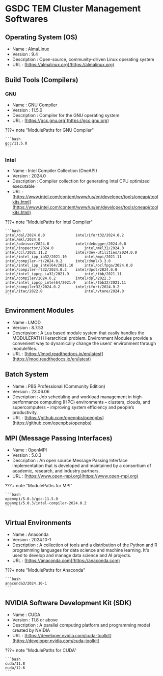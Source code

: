 # GSDC TEM Cluster Management Softwares

## Operating System (OS)

* Name : AlmaLinux
* Version : 9.4
* Description : Open-source, community-driven Linux operating system
* URL : [https://almalinux.org](https://almalinux.org)

## Build Tools (Compilers)

### GNU 
* Name : GNU Compiler
* Version : 11.5.0
* Description : Compiler for the GNU operating system
* URL : [https://gcc.gnu.org](https://gcc.gnu.org)

???+ note "ModulePaths for GNU Compiler"

    ```bash
    gcc/11.5.0
    ```

### Intel
* Name : Intel Compiler Collection (OneAPI)
* Version : 2024.0
* Description : Compiler collection for generating Intel CPU optimized executable
* URL : [https://www.intel.com/content/www/us/en/developer/tools/oneapi/toolkits.html](https://www.intel.com/content/www/us/en/developer/tools/oneapi/toolkits.html)

???+ note "ModulePaths for Intel Compiler"

    ```bash
    intel/dal/2024.0.0              intel/ifort32/2024.0.2          intel/mkl/2024.0
    intel/advisor/2024.0            intel/debugger/2024.0.0         intel/inspector/2024.0              intel/mkl32/2024.0
    intel/ccl/2021.11.2             intel/dev-utilities/2024.0.0    intel/intel_ipp_ia32/2021.10        intel/mpi/2021.11
    intel/compiler-rt/2024.0.2      intel/dnnl/3.3.0                intel/intel_ipp_intel64/2021.10     intel/oclfpga/2024.0.0
    intel/compiler-rt32/2024.0.2    intel/dpct/2024.0.0             intel/intel_ippcp_ia32/2021.9       intel/tbb/2021.11
    intel/compiler/2024.0.2         intel/dpl/2022.3                intel/intel_ippcp_intel64/2021.9    intel/tbb32/2021.11
    intel/compiler32/2024.0.2       intel/ifort/2024.0.2            intel/itac/2022.0                   intel/vtune/2024.0
    ```

## Environment Modules
* Name : LMOD
* Version : 8.7.53
* Descripyion : A Lua based module system that easily handles the MODULEPATH Hierarchical problem. Environment Modules provide a convenient way to dynamically change the users’ environment through modulefiles.
* URL : [https://lmod.readthedocs.io/en/latest](https://lmod.readthedocs.io/en/latest)

## Batch System
* Name : PBS Professional (Community Edition)
* Version : 23.06.06
* Description : Job scheduling and workload management in high-performance computing (HPC) environments – clusters, clouds, and supercomputers – improving system efficiency and people’s productivity.
* URL : [https://github.com/openpbs/openpbs](https://github.com/openpbs/openpbs)

## MPI (Message Passing Interfaces)
* Name : OpenMPI
* Version : 5.0.3
* Description : An open source Message Passing Interface implementation that is developed and maintained by a consortium of academic, research, and industry partners.
* URL : [https://www.open-mpi.org](https://www.open-mpi.org)

???+ note "ModulePaths for MPI"

    ```bash
    openmpi/5.0.3/gcc-11.5.0
    openmpi/5.0.3/intel-compiler-2024.0.2
    ```

## Virtual Environments
* Name : Anaconda
* Version : 2024.10-1
* Description : A collection of tools and a distribution of the Python and R programming languages for data science and machine learning. It's used to develop and manage data science and AI projects.
* URL : [https://anaconda.com](https://anaconda.com)

???+ note "ModulePaths for Anaconda"

    ```bash
    anaconda3/2024.10-1
    ```

## NVIDIA Software Development Kit (SDK)
* Name : CUDA
* Version : 11.8 or above
* Description : A parallel computing platform and programming model created by NVIDIA
* URL : [https://developer.nvidia.com/cuda-toolkit](https://developer.nvidia.com/cuda-toolkit)

???+ note "ModulePaths for CUDA"

    ```bash
    cuda/11.8
    cuda/12.6
    ```
